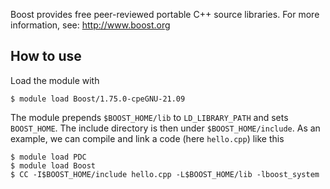 Boost provides free peer-reviewed portable C++ source libraries.
For more information, see: http://www.boost.org

## How to use

Load the module with
```
$ module load Boost/1.75.0-cpeGNU-21.09
```
The module prepends ``$BOOST_HOME/lib`` to ``LD_LIBRARY_PATH``
and sets ``BOOST_HOME``.
The include directory is then under ``$BOOST_HOME/include``.
As an example, we can compile and link a code (here ``hello.cpp``) like this
```
$ module load PDC
$ module load Boost
$ CC -I$BOOST_HOME/include hello.cpp -L$BOOST_HOME/lib -lboost_system
```
